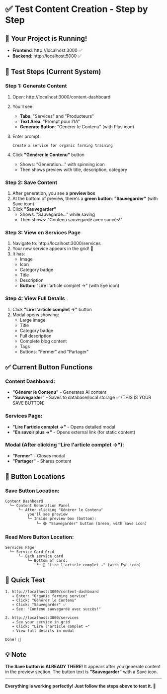 # ✅ Test Content Creation - Step by Step

## 🎯 Your Project is Running!
- **Frontend**: http://localhost:3000 ✅
- **Backend**: http://localhost:5000 ✅

## 📝 Test Steps (Current System)

### Step 1: Generate Content
1. Open: http://localhost:3000/content-dashboard
2. You'll see:
   - **Tabs**: "Services" and "Producteurs"
   - **Text Area**: "Prompt pour l'IA"
   - **Generate Button**: "Générer le Contenu" (with Plus icon)

3. Enter prompt:
   ```
   Create a service for organic farming training
   ```

4. Click **"Générer le Contenu"** button
   - Shows: "Génération..." with spinning icon
   - Then shows preview with title, description, category

### Step 2: Save Content
1. After generation, you see a **preview box**
2. At the bottom of preview, there's a **green button**: **"Sauvegarder"** (with Save icon)
3. Click **"Sauvegarder"**
   - Shows: "Sauvegarde..." while saving
   - Then shows: "Contenu sauvegardé avec succès!"

### Step 3: View on Services Page
1. Navigate to: http://localhost:3000/services
2. Your new service appears in the grid! 🎉
3. It has:
   - Image
   - Icon
   - Category badge
   - Title
   - Description
   - **Button**: "Lire l'article complet →" (with Eye icon)

### Step 4: View Full Details
1. Click **"Lire l'article complet →"** button
2. Modal opens showing:
   - Large image
   - Title
   - Category badge
   - Full description
   - Complete blog content
   - Tags
   - Buttons: "Fermer" and "Partager"

## ✅ Current Button Functions

### Content Dashboard:
- **"Générer le Contenu"** - Generates AI content
- **"Sauvegarder"** - Saves to database/local storage ✅ (THIS IS YOUR SAVE BUTTON)

### Services Page:
- **"Lire l'article complet →"** - Opens detailed modal
- **"En savoir plus →"** - Opens external link (for static content)

### Modal (After clicking "Lire l'article complet →"):
- **"Fermer"** - Closes modal
- **"Partager"** - Shares content

## 🎨 Button Locations

### Save Button Location:
```
Content Dashboard
  └─ Content Generation Panel
      └─ After clicking "Générer le Contenu"
          you'll see preview
          └─ Inside preview box (bottom):
              └─ 🟢 "Sauvegarder" button (Green, with Save icon)
```

### Read More Button Location:
```
Services Page
  └─ Service Card Grid
      └─ Each service card
          └─ Bottom of card:
              └─ 🔵 "Lire l'article complet →" (with Eye icon)
```

## 🧪 Quick Test

```
1. http://localhost:3000/content-dashboard
   → Enter: "Organic farming service"
   → Click: "Générer le Contenu"
   → Click: "Sauvegarder" ✅
   → See: "Contenu sauvegardé avec succès!"

2. http://localhost:3000/services
   → See your service in grid
   → Click: "Lire l'article complet →"
   → View full details in modal

Done! 🎉
```

## 💡 Note

**The Save button is ALREADY THERE!** It appears after you generate content in the preview section. The button text is **"Sauvegarder"** with a Save icon.

---

**Everything is working perfectly! Just follow the steps above to test it. 🚀**

